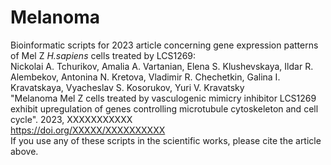 # Melanoma
Bioinformatic scripts for 2023 article concerning gene expression patterns of Mel Z <I>H.sapiens</I> cells treated by LCS1269: 
<br>Nickolai A. Tchurikov, Amalia A. Vartanian, Elena S. Klushevskaya, Ildar R. Alembekov, Antonina N. Kretova, Vladimir R. Chechetkin, Galina I. Kravatskaya, Vyacheslav S. Kosorukov, Yuri V. Kravatsky
<br>"Melanoma Mel Z cells treated by vasculogenic mimicry inhibitor LCS1269 exhibit upregulation of genes controlling microtubule cytoskeleton and cell cycle". 2023, XXXXXXXXXXX
<br>https://doi.org/XXXXX/XXXXXXXXXX
<br>If you use any of these scripts in the scientific works, please cite the article above.
